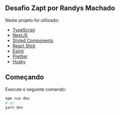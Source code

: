 ## Desafio Zapt por Randys Machado

Neste projeto foi utilizado:

- [TypeScript](https://www.typescriptlang.org/)
- [NextJS](https://nextjs.org/)
- [Styled Components](https://styled-components.com/)
- [React Slick](https://react-slick.neostack.com/)
- [Eslint](https://eslint.org/)
- [Prettier](https://prettier.io/)
- [Husky](https://github.com/typicode/husky)

## Começando

Execute o seguinte comando:

```bash
npm run dev
# or
yarn dev
```
